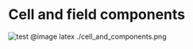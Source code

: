 # Cell and field components

![](../../cell_and_components.png "test")
@image latex ./cell_and_components.png
